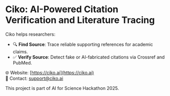 # Ciko: AI-Powered Citation Verification and Literature Tracing  

Ciko helps researchers:  
- 🔍 **Find Source**: Trace reliable supporting references for academic claims.  
- ✅ **Verify Source**: Detect fake or AI-fabricated citations via Crossref and PubMed.  

🌐 Website: [https://ciko.ai](https://ciko.ai)  
📧 Contact: support@ciko.ai  

This project is part of AI for Science Hackathon 2025.  
